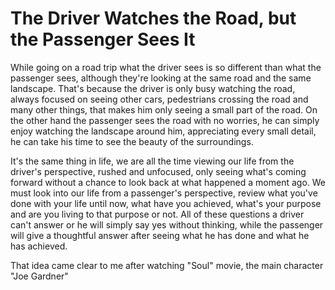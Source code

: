 # The Driver Watches the Road, but the Passenger Sees It

While going on a road trip what the driver sees is so different than what the passenger sees, although they're looking at the same road and the same landscape. That's because the driver is only busy watching the road, always focused on seeing other cars, pedestrians crossing the road and many other things, that makes him only seeing a small part of the road. On the other hand the passenger sees the road with no worries, he can simply enjoy watching the landscape around him, appreciating every small detail, he can take his time to see the beauty of the surroundings.

It's the same thing in life, we are all the time viewing our life from the driver's perspective, rushed and unfocused, only seeing what's coming forward without a chance to look back at what happened a moment ago. We must look into our life from a passenger's perspective, review what you've done with your life until now, what have you achieved, what's your purpose and are you living to that purpose or not. All of these questions a driver can't answer or he will simply say yes without thinking, while the passenger will give a thoughtful answer after seeing what he has done and what he has achieved.

That idea came clear to me after watching "Soul" movie, the main character "Joe Gardner"
